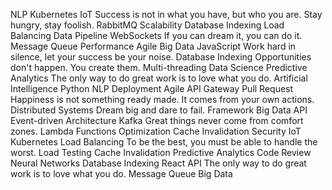 NLP Kubernetes IoT Success is not in what you have, but who you are. Stay hungry, stay foolish. RabbitMQ Scalability Database Indexing Load Balancing Data Pipeline WebSockets If you can dream it, you can do it. Message Queue
Performance Agile Big Data JavaScript Work hard in silence, let your success be your noise. Database Indexing Opportunities don't happen. You create them. Multi-threading Data Science Predictive Analytics The only way to do great work is to love what you do. Artificial Intelligence Python
NLP Deployment Agile API Gateway Pull Request Happiness is not something ready made. It comes from your own actions. Distributed Systems Dream big and dare to fail. Framework Big Data API
Event-driven Architecture Kafka Great things never come from comfort zones. Lambda Functions Optimization Cache Invalidation Security IoT Kubernetes
Load Balancing To be the best, you must be able to handle the worst. Load Testing Cache Invalidation Predictive Analytics Code Review Neural Networks Database Indexing
React API The only way to do great work is to love what you do. Message Queue Big Data
